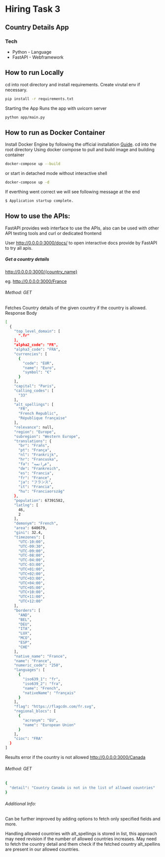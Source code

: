 # Hiring Task 3
## Country Details App
### Tech
- Python - Language
- FastAPI - Webframework

## How to run Locally

cd into root directory and install requirements. Create virutal env if necessary.
```sh
pip install -r requirements.txt
```
Starting the App
Runs the app with uvicorn server
```sh
python app/main.py
```
## How to run as Docker Container
Install Docker Engine by following the official installation [Guide](https://www.mongodb.com/docs/manual/installation/).
cd into the root directory
Using docker compose to pull and build image and building container
```sh
docker-compose up --build
```
or start in detached mode without interactive shell
```sh
docker-compose up -d
```

If everthing went correct we will see following message at the end
```sh
$ Application startup complete.
```
## How to use the APIs:
FastAPI provides web interface to use the APIs, also can be used with other API testing tools and curl or dedicated frontend

User http://0.0.0.0:3000/docs/ to open interactive docs provide by FastAPI to try all apis.

##### Get a country details
http://0.0.0.0:3000/{country_name}

eg. http://0.0.0.0:3000/France
###### Method: GET
Fetches Country details of the given country if the country is allowed.
Response Body
```sh
[
  {
    "top_level_domain": [
      ".fr"
    ],
    "alpha2_code": "FR",
    "alpha3_code": "FRA",
    "currencies": [
      {
        "code": "EUR",
        "name": "Euro",
        "symbol": "€"
      }
    ],
    "capital": "Paris",
    "calling_codes": [
      "33"
    ],
    "alt_spellings": [
      "FR",
      "French Republic",
      "République française"
    ],
    "relevance": null,
    "region": "Europe",
    "subregion": "Western Europe",
    "translations": {
      "br": "Frañs",
      "pt": "França",
      "nl": "Frankrijk",
      "hr": "Francuska",
      "fa": "فرانسه",
      "de": "Frankreich",
      "es": "Francia",
      "fr": "France",
      "ja": "フランス",
      "it": "Francia",
      "hu": "Franciaország"
    },
    "population": 67391582,
    "latlng": [
      46,
      2
    ],
    "demonym": "French",
    "area": 640679,
    "gini": 32.4,
    "timezones": [
      "UTC-10:00",
      "UTC-09:30",
      "UTC-09:00",
      "UTC-08:00",
      "UTC-04:00",
      "UTC-03:00",
      "UTC+01:00",
      "UTC+02:00",
      "UTC+03:00",
      "UTC+04:00",
      "UTC+05:00",
      "UTC+10:00",
      "UTC+11:00",
      "UTC+12:00"
    ],
    "borders": [
      "AND",
      "BEL",
      "DEU",
      "ITA",
      "LUX",
      "MCO",
      "ESP",
      "CHE"
    ],
    "native_name": "France",
    "name": "France",
    "numeric_code": "250",
    "languages": [
      {
        "iso639_1": "fr",
        "iso639_2": "fra",
        "name": "French",
        "nativeName": "français"
      }
    ],
    "flag": "https://flagcdn.com/fr.svg",
    "regional_blocs": [
      {
        "acronym": "EU",
        "name": "European Union"
      }
    ],
    "cioc": "FRA"
  }
]
```
Results error if the country is not allowed
http://0.0.0.0:3000/Canada
###### Method: GET
```sh
{
  "detail": "Country Canada is not in the list of allowed countries"
}
```

###### Additional Info:
Can be further improved by adding options to fetch only specified fields and more.

Handling allowed countries with alt_spellings is stored in list, this approach may need revision if the number of
allowed countries increases. May need to fetch the country detail and them check if the fetched country alt_spellins are
present in our allowed countries.




